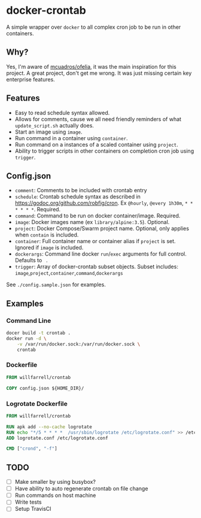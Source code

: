 # docker-crontab

A simple wrapper over `docker` to all complex cron job to be run in other containers.

## Why?
Yes, I'm aware of [mcuadros/ofelia](https://github.com/mcuadros/ofelia), it was the main inspiration for this project. 
A great project, don't get me wrong. It was just missing certain key enterprise features.

## Features
- Easy to read schedule syntax allowed.
- Allows for comments, cause we all need friendly reminders of what `update_script.sh` actually does.
- Start an image using `image`.
- Run command in a container using `container`.
- Run command on a instances of a scaled container using `project`.
- Ability to trigger scripts in other containers on completion cron job using `trigger`.

## Config.json
- `comment`: Comments to be included with crontab entry
- `schedule`: Crontab schedule syntax as described in https://godoc.org/github.com/robfig/cron. Ex `@hourly`, `@every 1h30m`, `* * * * * *`. Required.
- `command`: Command to be run on docker container/image. Required.
- `image`: Docker images name (ex `library/alpine:3.5`). Optional.
- `project`: Docker Compose/Swarm project name. Optional, only applies when `contain` is included.
- `container`: Full container name or container alias if `project` is set. Ignored if `image` is included.
- `dockerargs`: Command line docker `run`/`exec` arguments for full control. Defaults to ` `.
- `trigger`: Array of docker-crontab subset objects. Subset includes: `image`,`project`,`container`,`command`,`dockerargs` 

See `./config.sample.json` for examples.

## Examples

### Command Line
```bash
docer build -t crontab .
docker run -d \
    -v /var/run/docker.sock:/var/run/docker.sock \
    crontab
```

### Dockerfile
```Dockerfile
FROM willfarrell/crontab

COPY config.json ${HOME_DIR}/
```

### Logrotate Dockerfile
```Dockerfile
FROM willfarrell/crontab

RUN apk add --no-cache logrotate
RUN echo "*/5 *	* * *  /usr/sbin/logrotate /etc/logrotate.conf" >> /etc/crontabs/logrotate
ADD logrotate.conf /etc/logrotate.conf

CMD ["crond", "-f"]
```

## TODO
- [ ] Make smaller by using busybox?
- [ ] Have ability to auto regenerate crontab on file change
- [ ] Run commands on host machine
- [ ] Write tests
- [ ] Setup TravisCI